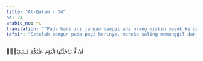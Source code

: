 ```yaml
---
title: "Al-Qalam - 24"
no: 24
arabic_no: ٢٤
translation: "”Pada hari ini jangan sampai ada orang miskin masuk ke dalam kebunmu.” "
tafsir: "Setelah bangun pada pagi harinya, mereka saling memanggil dan mengajak untuk pergi ke kebun guna memetik hasilnya. Setelah berkumpul, mereka pun berangkat dan berjalan dengan sembunyi-sembunyi sambil berbisik-bisik di antara mereka, \"Jangan biarkan seorang pun di antara orang-orang miskin itu datang ke kebun kita seperti dulu ketika ayah masih hidup. Hendaknya seluruh panen kebun ini dapat kita manfaatkan untuk keperluan kita sendiri.\" Mereka pergi ke kebun pagi-pagi sekali dengan maksud agar orang-orang miskin tidak masuk ke kebun mereka dan mereka sangat yakin akan dapat memetik seluruh hasil kebun itu."
---
```

اَنْ لَّا يَدْخُلَنَّهَا الْيَوْمَ عَلَيْكُمْ مِّسْكِيْنٌۙ